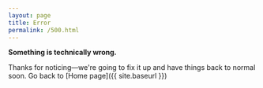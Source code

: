 ```yaml
---
layout: page
title: Error
permalink: /500.html
---
```

**Something is technically wrong.**

Thanks for noticing&mdash;we're going to fix it up and have things back to normal soon. Go back to [Home page]({{ site.baseurl }})
